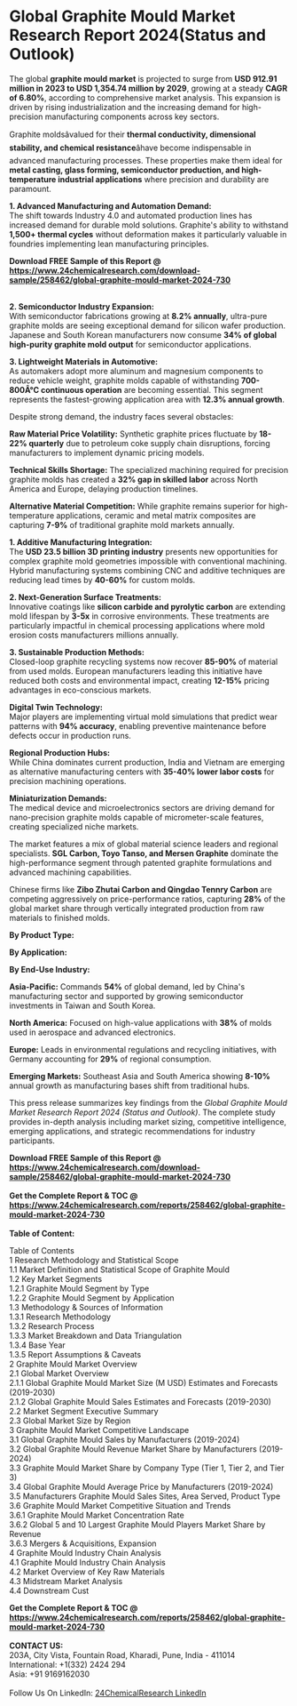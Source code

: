 <h1>Global Graphite Mould Market Research Report 2024(Status and Outlook)</h1><p>The global <strong>graphite mould market</strong> is projected to surge from <strong>USD 912.91 million in 2023 to USD 1,354.74 million by 2029</strong>, growing at a steady <strong>CAGR of 6.80%</strong>, according to comprehensive market analysis. This expansion is driven by rising industrialization and the increasing demand for high-precision manufacturing components across key sectors.</p><p>Graphite moldsâvalued for their <strong>thermal conductivity, dimensional stability, and chemical resistance</strong>âhave become indispensable in advanced manufacturing processes. These properties make them ideal for <strong>metal casting, glass forming, semiconductor production, and high-temperature industrial applications</strong> where precision and durability are paramount.</p><p><strong>1. Advanced Manufacturing and Automation Demand:</strong><br>
The shift towards Industry 4.0 and automated production lines has increased demand for durable mold solutions. Graphite's ability to withstand <strong>1,500+ thermal cycles</strong> without deformation makes it particularly valuable in foundries implementing lean manufacturing principles.</p><div><b>Download FREE Sample of this Report @ 
            <a href="https://www.24chemicalresearch.com/download-sample/258462/global-graphite-mould-market-2024-730">
            https://www.24chemicalresearch.com/download-sample/258462/global-graphite-mould-market-2024-730</a></b></div><br><p><strong>2. Semiconductor Industry Expansion:</strong><br>
With semiconductor fabrications growing at <strong>8.2% annually</strong>, ultra-pure graphite molds are seeing exceptional demand for silicon wafer production. Japanese and South Korean manufacturers now consume <strong>34% of global high-purity graphite mold output</strong> for semiconductor applications.</p><p><strong>3. Lightweight Materials in Automotive:</strong><br>
As automakers adopt more aluminum and magnesium components to reduce vehicle weight, graphite molds capable of withstanding <strong>700-800Â°C continuous operation</strong> are becoming essential. This segment represents the fastest-growing application area with <strong>12.3% annual growth</strong>.</p><p>Despite strong demand, the industry faces several obstacles:</p><p><strong>Raw Material Price Volatility:</strong> Synthetic graphite prices fluctuate by <strong>18-22% quarterly</strong> due to petroleum coke supply chain disruptions, forcing manufacturers to implement dynamic pricing models.</p><p><strong>Technical Skills Shortage:</strong> The specialized machining required for precision graphite molds has created a <strong>32% gap in skilled labor</strong> across North America and Europe, delaying production timelines.</p><p><strong>Alternative Material Competition:</strong> While graphite remains superior for high-temperature applications, ceramic and metal matrix composites are capturing <strong>7-9%</strong> of traditional graphite mold markets annually.</p><p><strong>1. Additive Manufacturing Integration:</strong><br>
The <strong>USD 23.5 billion 3D printing industry</strong> presents new opportunities for complex graphite mold geometries impossible with conventional machining. Hybrid manufacturing systems combining CNC and additive techniques are reducing lead times by <strong>40-60%</strong> for custom molds.</p><p><strong>2. Next-Generation Surface Treatments:</strong><br>
Innovative coatings like <strong>silicon carbide and pyrolytic carbon</strong> are extending mold lifespan by <strong>3-5x</strong> in corrosive environments. These treatments are particularly impactful in chemical processing applications where mold erosion costs manufacturers millions annually.</p><p><strong>3. Sustainable Production Methods:</strong><br>
Closed-loop graphite recycling systems now recover <strong>85-90%</strong> of material from used molds. European manufacturers leading this initiative have reduced both costs and environmental impact, creating <strong>12-15%</strong> pricing advantages in eco-conscious markets.</p><p><strong>Digital Twin Technology:</strong><br>
	Major players are implementing virtual mold simulations that predict wear patterns with <strong>94% accuracy</strong>, enabling preventive maintenance before defects occur in production runs.</p><p><strong>Regional Production Hubs:</strong><br>
	While China dominates current production, India and Vietnam are emerging as alternative manufacturing centers with <strong>35-40% lower labor costs</strong> for precision machining operations.</p><p><strong>Miniaturization Demands:</strong><br>
	The medical device and microelectronics sectors are driving demand for nano-precision graphite molds capable of micrometer-scale features, creating specialized niche markets.</p><p>The market features a mix of global material science leaders and regional specialists. <strong>SGL Carbon, Toyo Tanso, and Mersen Graphite</strong> dominate the high-performance segment through patented graphite formulations and advanced machining capabilities.</p><p>Chinese firms like <strong>Zibo Zhutai Carbon and Qingdao Tennry Carbon</strong> are competing aggressively on price-performance ratios, capturing <strong>28%</strong> of the global market share through vertically integrated production from raw materials to finished molds.</p><p><strong>By Product Type:</strong></p><p><strong>By Application:</strong></p><p><strong>By End-Use Industry:</strong></p><p><strong>Asia-Pacific:</strong> Commands <strong>54%</strong> of global demand, led by China's manufacturing sector and supported by growing semiconductor investments in Taiwan and South Korea.</p><p><strong>North America:</strong> Focused on high-value applications with <strong>38%</strong> of molds used in aerospace and advanced electronics.</p><p><strong>Europe:</strong> Leads in environmental regulations and recycling initiatives, with Germany accounting for <strong>29%</strong> of regional consumption.</p><p><strong>Emerging Markets:</strong> Southeast Asia and South America showing <strong>8-10%</strong> annual growth as manufacturing bases shift from traditional hubs.</p><p>This press release summarizes key findings from the <em>Global Graphite Mould Market Research Report 2024 (Status and Outlook)</em>. The complete study provides in-depth analysis including market sizing, competitive intelligence, emerging applications, and strategic recommendations for industry participants.</p><div><b>Download FREE Sample of this Report @ 
            <a href="https://www.24chemicalresearch.com/download-sample/258462/global-graphite-mould-market-2024-730">
            https://www.24chemicalresearch.com/download-sample/258462/global-graphite-mould-market-2024-730</a></b></div><br><div><b>Get the Complete Report & TOC @ 
            <a href="https://www.24chemicalresearch.com/reports/258462/global-graphite-mould-market-2024-730">
            https://www.24chemicalresearch.com/reports/258462/global-graphite-mould-market-2024-730</a></b></div><br>
            <b>Table of Content:</b><p>Table of Contents<br />
1 Research Methodology and Statistical Scope<br />
1.1 Market Definition and Statistical Scope of Graphite Mould<br />
1.2 Key Market Segments<br />
1.2.1 Graphite Mould Segment by Type<br />
1.2.2 Graphite Mould Segment by Application<br />
1.3 Methodology & Sources of Information<br />
1.3.1 Research Methodology<br />
1.3.2 Research Process<br />
1.3.3 Market Breakdown and Data Triangulation<br />
1.3.4 Base Year<br />
1.3.5 Report Assumptions & Caveats<br />
2 Graphite Mould Market Overview<br />
2.1 Global Market Overview<br />
2.1.1 Global Graphite Mould Market Size (M USD) Estimates and Forecasts (2019-2030)<br />
2.1.2 Global Graphite Mould Sales Estimates and Forecasts (2019-2030)<br />
2.2 Market Segment Executive Summary<br />
2.3 Global Market Size by Region<br />
3 Graphite Mould Market Competitive Landscape<br />
3.1 Global Graphite Mould Sales by Manufacturers (2019-2024)<br />
3.2 Global Graphite Mould Revenue Market Share by Manufacturers (2019-2024)<br />
3.3 Graphite Mould Market Share by Company Type (Tier 1, Tier 2, and Tier 3)<br />
3.4 Global Graphite Mould Average Price by Manufacturers (2019-2024)<br />
3.5 Manufacturers Graphite Mould Sales Sites, Area Served, Product Type<br />
3.6 Graphite Mould Market Competitive Situation and Trends<br />
3.6.1 Graphite Mould Market Concentration Rate<br />
3.6.2 Global 5 and 10 Largest Graphite Mould Players Market Share by Revenue<br />
3.6.3 Mergers & Acquisitions, Expansion<br />
4 Graphite Mould Industry Chain Analysis<br />
4.1 Graphite Mould Industry Chain Analysis<br />
4.2 Market Overview of Key Raw Materials<br />
4.3 Midstream Market Analysis<br />
4.4 Downstream Cust</p><div><b>Get the Complete Report & TOC @ 
            <a href="https://www.24chemicalresearch.com/reports/258462/global-graphite-mould-market-2024-730">
            https://www.24chemicalresearch.com/reports/258462/global-graphite-mould-market-2024-730</a></b></div><br><b>CONTACT US:</b><br>
            203A, City Vista, Fountain Road, Kharadi, Pune, India - 411014<br>
            International: +1(332) 2424 294<br>
            Asia: +91 9169162030 <br><br>
            Follow Us On LinkedIn: <a href="https://www.linkedin.com/company/24chemicalresearch/">24ChemicalResearch LinkedIn</a>